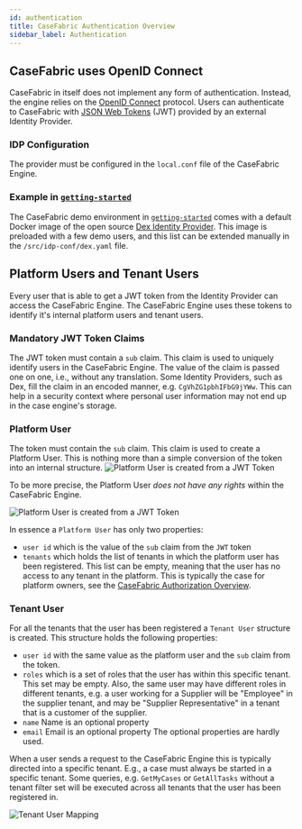 ```yaml
---
id: authentication
title: CaseFabric Authentication Overview
sidebar_label: Authentication
---
```


## CaseFabric uses OpenID Connect
CaseFabric in itself does not implement any form of authentication. Instead, the engine relies on the [OpenID Connect](https://en.wikipedia.org/wiki/OpenID_Connect) protocol.
Users can authenticate to CaseFabric with [JSON Web Tokens](https://jwt.io/) (JWT) provided by an external Identity Provider.

### IDP Configuration
The provider must be configured in the `local.conf` file of the CaseFabric Engine.

### Example in [`getting-started`](https://github.com/casefabric/getting-started)
The CaseFabric demo environment in [`getting-started`](https://github.com/casefabric/getting-started) comes with a default Docker image of the open source [Dex Identity Provider](https://github.com/dexidp/dex).
This image is preloaded with a few demo users, and this list can be extended manually in the `/src/idp-conf/dex.yaml` file.

## Platform Users and Tenant Users
Every user that is able to get a JWT token from the Identity Provider can access the CaseFabric Engine.
The CaseFabric Engine uses these tokens to identify it's internal platform users and tenant users.

### Mandatory JWT Token Claims
The JWT token must contain a `sub` claim. This claim is used to uniquely identify users in the CaseFabric Engine. The value of the claim is passed one on one, i.e., without any translation.
Some Identity Providers, such as Dex, fill the claim in an encoded manner, e.g. `CgVhZG1pbhIFbG9jYWw`.
This can help in a security context where personal user information may not end up in the case engine's storage.  

### Platform User
The token must contain the `sub` claim. This claim is used to create a Platform User. This is nothing more than a simple conversion of the token into an internal structure.
![Platform User is created from a JWT Token](assets/engine/platform-user.png)

To be more precise, the Platform User _does not have any rights_ within the CaseFabric Engine. 

![Platform User is created from a JWT Token](assets/engine/platform-user-has-no-access.png)

In essence a `Platform User` has only two properties:
- `user id` which is the value of the `sub` claim from the `JWT` token
- `tenants` which holds the list of tenants in which the platform user has been registered. This list can be empty, meaning that the user has no access to any tenant in the platform. This is typically the case for platform owners, see the [CaseFabric Authorization Overview](authorization).

### Tenant User
For all the tenants that the user has been registered a `Tenant User` structure is created.
This structure holds the following properties:
- `user id` with the same value as the platform user and the `sub` claim from the token.
- `roles` which is a set of roles that the user has within this specific tenant. This set may be empty. Also, the same user may have different roles in different tenants, e.g. a user working for a Supplier will be "Employee" in the supplier tenant, and may be "Supplier Representative" in a tenant that is a customer of the supplier.
- `name` Name is an optional property
- `email` Email is an optional property
The optional properties are hardly used.

When a user sends a request to the CaseFabric Engine this is typically directed into a specific tenant. E.g., a case must always be started in a specific tenant.
Some queries, e.g. `GetMyCases` or `GetAllTasks` without a tenant filter set will be executed across all tenants that the user has been registered in.

![Tenant User Mapping](assets/engine/tenant-user.png)
